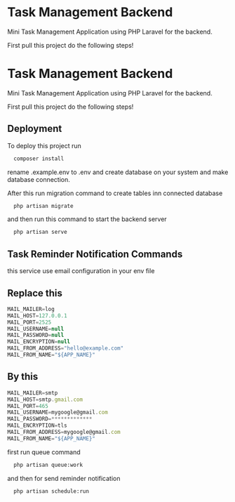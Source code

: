 
# Task Management Backend

Mini Task Management Application using PHP Laravel for the backend.

First pull this project do the following steps!




# Task Management Backend

Mini Task Management Application using PHP Laravel for the backend.

First pull this project do the following steps!


## Deployment

To deploy this project run

```bash
  composer install
```

rename .example.env to .env and create database on your system and make database connection.

After this run migration command to create tables inn connected database

```bash
  php artisan migrate
```

and then run this command to start the backend server

```bash
  php artisan serve
```


## Task Reminder Notification Commands


this service use email configuration in your env file

## Replace this

```javascript
MAIL_MAILER=log
MAIL_HOST=127.0.0.1
MAIL_PORT=2525
MAIL_USERNAME=null
MAIL_PASSWORD=null
MAIL_ENCRYPTION=null
MAIL_FROM_ADDRESS="hello@example.com"
MAIL_FROM_NAME="${APP_NAME}"
```

## By this

```javascript
MAIL_MAILER=smtp
MAIL_HOST=smtp.gmail.com
MAIL_PORT=465
MAIL_USERNAME=mygoogle@gmail.com 
MAIL_PASSWORD=*************
MAIL_ENCRYPTION=tls
MAIL_FROM_ADDRESS=mygoogle@gmail.com
MAIL_FROM_NAME="${APP_NAME}"
```

first run queue command

```bash
  php artisan queue:work
```
and then for send reminder notification

```bash
  php artisan schedule:run
```
